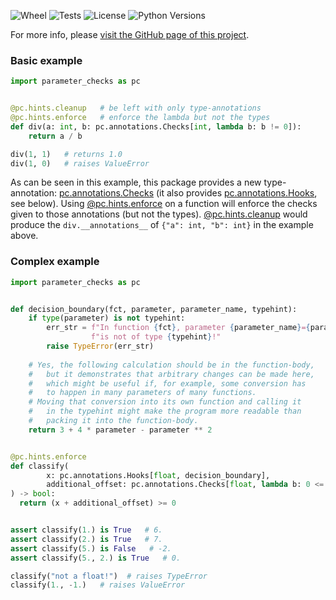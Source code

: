 ![Wheel](https://img.shields.io/pypi/wheel/parameter_checks)
![Tests](https://github.com/snimu/parameter-checks/actions/workflows/tests.yml/badge.svg)
![License](https://img.shields.io/github/license/snimu/parameter-checks)
![Python Versions](https://img.shields.io/pypi/pyversions/parameter_checks)


For more info, please [visit the GitHub page of this project](https://github.com/snimu/parameter-checks).

### Basic example


```python 
import parameter_checks as pc


@pc.hints.cleanup   # be left with only type-annotations
@pc.hints.enforce   # enforce the lambda but not the types
def div(a: int, b: pc.annotations.Checks[int, lambda b: b != 0]):
    return a / b 

div(1, 1)   # returns 1.0
div(1, 0)   # raises ValueError
```

As can be seen in this example, this package provides a new type-annotation: 
[pc.annotations.Checks](https://github.com/snimu/parameter-checks#pcannotationschecks)
(it also provides [pc.annotations.Hooks](https://github.com/snimu/parameter-checks#pcannotationshooks), see below). 
Using [@pc.hints.enforce](https://github.com/snimu/parameter-checks#pchintsenforce) on a function 
will enforce the checks given to those annotations (but not the types). 
[@pc.hints.cleanup](https://github.com/snimu/parameter-checks#pchintscleanup) would produce the 
`div.__annotations__` of `{"a": int, "b": int}` in the example above.


### Complex example

```python
import parameter_checks as pc


def decision_boundary(fct, parameter, parameter_name, typehint):
    if type(parameter) is not typehint:
        err_str = f"In function {fct}, parameter {parameter_name}={parameter} " \
                  f"is not of type {typehint}!"
        raise TypeError(err_str)
  
    # Yes, the following calculation should be in the function-body,
    #   but it demonstrates that arbitrary changes can be made here,
    #   which might be useful if, for example, some conversion has 
    #   to happen in many parameters of many functions. 
    # Moving that conversion into its own function and calling it 
    #   in the typehint might make the program more readable than 
    #   packing it into the function-body.
    return 3 + 4 * parameter - parameter ** 2


@pc.hints.enforce
def classify(
        x: pc.annotations.Hooks[float, decision_boundary],
        additional_offset: pc.annotations.Checks[float, lambda b: 0 <= b <= 100] = 0.
) -> bool:
  return (x + additional_offset) >= 0


assert classify(1.) is True   # 6.
assert classify(2.) is True   # 7.
assert classify(5.) is False   # -2.
assert classify(5., 2.) is True   # 0.

classify("not a float!")  # raises TypeError
classify(1., -1.)   # raises ValueError
```
